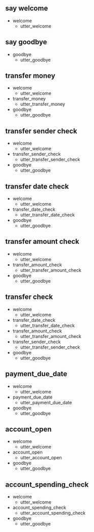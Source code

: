 ## say welcome
* welcome
  - utter_welcome

## say goodbye
* goodbye
  - utter_goodbye

## transfer money
* welcome
  - utter_welcome
* transfer_money
  - utter_transfer_money
* goodbye
  - utter_goodbye

## transfer sender check
* welcome
  - utter_welcome
* transfer_sender_check
  - utter_transfer_sender_check
* goodbye
  - utter_goodbye

## transfer date check
* welcome
  - utter_welcome
* transfer_date_check
  - utter_transfer_date_check
* goodbye
  - utter_goodbye

## transfer amount check
* welcome
  - utter_welcome
* transfer_amount_check
  - utter_transfer_amount_check
* goodbye
  - utter_goodbye

## transfer check
* welcome
  - utter_welcome
* transfer_date_check
  - utter_transfer_date_check
* transfer_amount_check
  - utter_transfer_amount_check
* transfer_sender_check
  - utter_transfer_sender_check
* goodbye
  - utter_goodbye

## payment_due_date
* welcome
  - utter_welcome
* payment_due_date
  - utter_payment_due_date
* goodbye
  - utter_goodbye

## account_open
* welcome
  - utter_welcome
* account_open
  - utter_account_open
* goodbye
  - utter_goodbye

## account_spending_check
* welcome
  - utter_welcome
* account_spending_check
  - utter_account_spending_check
* goodbye
  - utter_goodbye